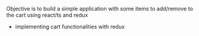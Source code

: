 Objective is to build a simple application with some items to add/remove to the cart using react/ts and redux

- implementing cart functionalities with redux
